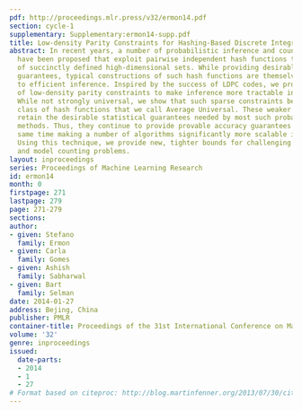 ```yaml
---
pdf: http://proceedings.mlr.press/v32/ermon14.pdf
section: cycle-1
supplementary: Supplementary:ermon14-supp.pdf
title: Low-density Parity Constraints for Hashing-Based Discrete Integration
abstract: In recent years, a number of probabilistic inference and counting techniques
  have been proposed that exploit pairwise independent hash functions to infer properties
  of succinctly defined high-dimensional sets. While providing desirable statistical
  guarantees, typical constructions of such hash functions are themselves not amenable
  to efficient inference. Inspired by the success of LDPC codes, we propose the use
  of low-density parity constraints to make inference more tractable in practice.
  While not strongly universal, we show that such sparse constraints belong to a new
  class of hash functions that we call Average Universal. These weaker hash functions
  retain the desirable statistical guarantees needed by most such probabilistic inference
  methods. Thus, they continue to provide provable accuracy guarantees while at the
  same time making a number of algorithms significantly more scalable in practice.
  Using this technique, we provide new, tighter bounds for challenging discrete integration
  and model counting problems.
layout: inproceedings
series: Proceedings of Machine Learning Research
id: ermon14
month: 0
firstpage: 271
lastpage: 279
page: 271-279
sections: 
author:
- given: Stefano
  family: Ermon
- given: Carla
  family: Gomes
- given: Ashish
  family: Sabharwal
- given: Bart
  family: Selman
date: 2014-01-27
address: Bejing, China
publisher: PMLR
container-title: Proceedings of the 31st International Conference on Machine Learning
volume: '32'
genre: inproceedings
issued:
  date-parts:
  - 2014
  - 1
  - 27
# Format based on citeproc: http://blog.martinfenner.org/2013/07/30/citeproc-yaml-for-bibliographies/
---
```

